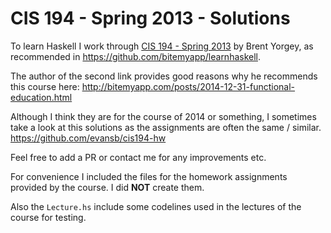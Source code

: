# CIS 194 - Spring 2013 - Solutions

To learn Haskell I work through [CIS 194 - Spring
2013](http://www.seas.upenn.edu/~cis194/spring13/) by
Brent Yorgey, as recommended in https://github.com/bitemyapp/learnhaskell.

The author of the second link provides good reasons why he recommends this
course here: http://bitemyapp.com/posts/2014-12-31-functional-education.html

Although I think they are for the course of 2014 or something, I sometimes take
a look at this solutions as the assignments are often the same / similar.
https://github.com/evansb/cis194-hw

Feel free to add a PR or contact me for any improvements etc.

For convenience I included the files for the homework assignments provided by
the course. I did **NOT** create them.

Also the ```Lecture.hs``` include some codelines used in the lectures of
the course for testing.

